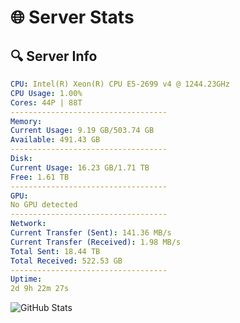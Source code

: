 # 🌐 Server Stats
## 🔍 Server Info
```yaml
CPU: Intel(R) Xeon(R) CPU E5-2699 v4 @ 1244.23GHz
CPU Usage: 1.00%
Cores: 44P | 88T
-----------------------------------
Memory:
Current Usage: 9.19 GB/503.74 GB
Available: 491.43 GB
-----------------------------------
Disk:
Current Usage: 16.23 GB/1.71 TB
Free: 1.61 TB
-----------------------------------
GPU:
No GPU detected
-----------------------------------
Network:
Current Transfer (Sent): 141.36 MB/s
Current Transfer (Received): 1.98 MB/s
Total Sent: 18.44 TB
Total Received: 522.53 GB
-----------------------------------
Uptime:
2d 9h 22m 27s
```
![GitHub Stats](https://img.shields.io/badge/Updated-2025-02-10_08:05:45-blue)